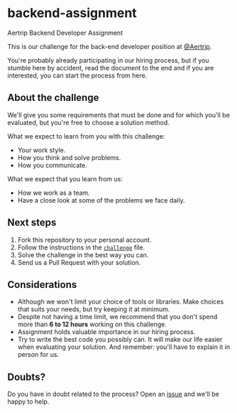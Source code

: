 # backend-assignment
Aertrip Backend Developer Assignment

This is our challenge for the back-end developer position at [@Aertrip](https://github.com/yash-aertrip/backend-assignment).

You're probably already participating in our hiring process, but if you stumble here by accident, read the document to the end and if you are interested, you can start the process from here.

## About the challenge

We'll give you some requirements that must be done and for which you'll be evaluated, but you're free to choose a solution method.

What we expect to learn from you with this challenge:

- Your work style.
- How you think and solve problems.
- How you communicate.

What we expect that you learn from us:

- How we work as a team.
- Have a close look at some of the problems we face daily.

## Next steps

1. Fork this repository to your personal account.
2. Follow the instructions in the [`challenge`](/challenge.md) file.
3. Solve the challenge in the best way you can.
4. Send us a Pull Request with your solution.

## Considerations

- Although we won't limit your choice of tools or libraries. Make choices that suits your needs, but try keeping it at minimum.
- Despite not having a time limit, we recommend that you don't spend more than **6 to 12 hours** working on this challenge.
- Assignment holds valuable importance in our hiring process.
- Try to write the best code you possibly can. It will make our life easier when evaluating your solution. And remember: you'll have to explain it in person for us.

## Doubts?

Do you have in doubt related to the process? Open an [issue](https://github.com/yash-aertrip/backend-assignment/issues) and we'll be happy to help.

